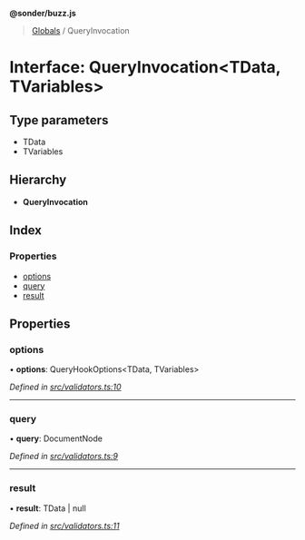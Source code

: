 **@sonder/buzz.js**

> [Globals](../README.md) / QueryInvocation

# Interface: QueryInvocation\<**TData, TVariables**>

## Type parameters

- TData
- TVariables

## Hierarchy

- **QueryInvocation**

## Index

### Properties

- [options](queryinvocation.md#options)
- [query](queryinvocation.md#query)
- [result](queryinvocation.md#result)

## Properties

### options

• **options**: QueryHookOptions\<TData, TVariables>

_Defined in [src/validators.ts:10](https://github.com/flatbook/buzz.js/blob/89cd05d/src/validators.ts#L10)_

---

### query

• **query**: DocumentNode

_Defined in [src/validators.ts:9](https://github.com/flatbook/buzz.js/blob/89cd05d/src/validators.ts#L9)_

---

### result

• **result**: TData \| null

_Defined in [src/validators.ts:11](https://github.com/flatbook/buzz.js/blob/89cd05d/src/validators.ts#L11)_
